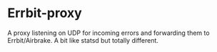 Errbit-proxy
============

A proxy listening on UDP for incoming errors and forwarding them to Errbit/Airbrake.
A bit like statsd but totally different.
